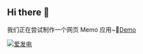 ## Hi there 👋

我们正在尝试制作一个网页 Memo 应用~📮[Demo](https://maoji.vercel.app)

[![爱发电](https://img.shields.io/badge/%E7%88%B1%E5%8F%91%E7%94%B5-maomao-916ae4?style=for-the-badge&logo=educative)](https://afdian.com/a/kodomao)
